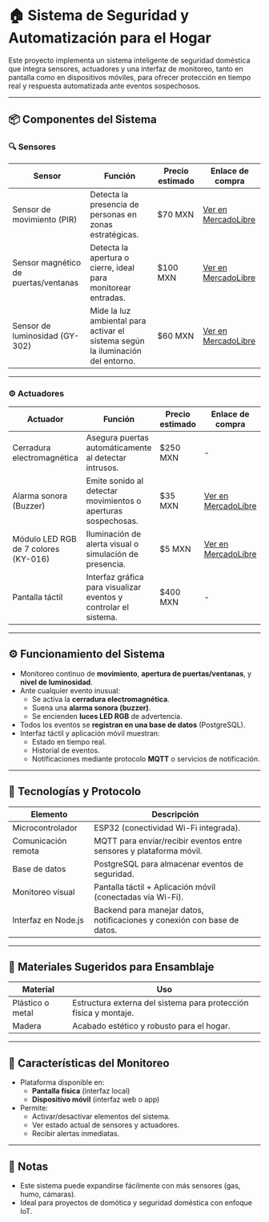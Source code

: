 # 🏠 Sistema de Seguridad y Automatización para el Hogar

Este proyecto implementa un sistema inteligente de seguridad doméstica que integra sensores, actuadores y una interfaz de monitoreo, tanto en pantalla como en dispositivos móviles, para ofrecer protección en tiempo real y respuesta automatizada ante eventos sospechosos.

---

## 📦 Componentes del Sistema

### 🔍 Sensores

| Sensor                                 | Función                                                                                      | Precio estimado | Enlace de compra                                                                                                                   |
|----------------------------------------|-----------------------------------------------------------------------------------------------|-----------------|------------------------------------------------------------------------------------------------------------------------------------|
| Sensor de movimiento (PIR)             | Detecta la presencia de personas en zonas estratégicas.                                       | $70 MXN         | [Ver en MercadoLibre](https://articulo.mercadolibre.com.mx/MLM-623275379-sensor-de-movimiento-pir-hc-sr501-robotica-arduino-pic-avr-_JM) |
| Sensor magnético de puertas/ventanas   | Detecta la apertura o cierre, ideal para monitorear entradas.                                 | $100 MXN        | [Ver en MercadoLibre](https://articulo.mercadolibre.com.mx/MLM-791887986-2-piezas-sensor-magnetico-para-ventana-switch-puerta-arduino-_JM) |
| Sensor de luminosidad (GY-302)         | Mide la luz ambiental para activar el sistema según la iluminación del entorno.               | $60 MXN         | [Ver en MercadoLibre](https://articulo.mercadolibre.com.mx/MLM-640937024-modulo-sensor-de-intensidad-luminosa-luz-gy-302-bh1750-_JM)        |

---

### ⚙️ Actuadores

| Actuador                               | Función                                                                                       | Precio estimado | Enlace de compra                                                                                                                  |
|----------------------------------------|------------------------------------------------------------------------------------------------|-----------------|-----------------------------------------------------------------------------------------------------------------------------------|
| Cerradura electromagnética             | Asegura puertas automáticamente al detectar intrusos.                                          | $250 MXN        | -                                                                                                                                |
| Alarma sonora (Buzzer)                 | Emite sonido al detectar movimientos o aperturas sospechosas.                                 | $35 MXN         | [Ver en MercadoLibre](https://articulo.mercadolibre.com.mx/MLM-593451492-modulo-zumbador-buzzer-5v-arduino-rasp-pic-_JM)         |
| Módulo LED RGB de 7 colores (KY-016)   | Iluminación de alerta visual o simulación de presencia.                                       | $5 MXN          | [Ver en MercadoLibre](https://articulo.mercadolibre.com.mx/MLM-2068584115-sensor-led-rgb-modulo-ky-016-compatible-con-arduino-_JM) |
| Pantalla táctil                        | Interfaz gráfica para visualizar eventos y controlar el sistema.                              | $400 MXN        | -                                                                                                                                |

---

## ⚙️ Funcionamiento del Sistema

- Monitoreo continuo de **movimiento**, **apertura de puertas/ventanas**, y **nivel de luminosidad**.
- Ante cualquier evento inusual:
  - Se activa la **cerradura electromagnética**.
  - Suena una **alarma sonora (buzzer)**.
  - Se encienden **luces LED RGB** de advertencia.
- Todos los eventos se **registran en una base de datos** (PostgreSQL).
- Interfaz táctil y aplicación móvil muestran:
  - Estado en tiempo real.
  - Historial de eventos.
  - Notificaciones mediante protocolo **MQTT** o servicios de notificación.

---

## 📡 Tecnologías y Protocolo

| Elemento                   | Descripción                                                                 |
|---------------------------|-----------------------------------------------------------------------------|
| Microcontrolador          | ESP32 (conectividad Wi-Fi integrada).                                       |
| Comunicación remota       | MQTT para enviar/recibir eventos entre sensores y plataforma móvil.         |
| Base de datos             | PostgreSQL para almacenar eventos de seguridad.                             |
| Monitoreo visual          | Pantalla táctil + Aplicación móvil (conectadas vía Wi-Fi).                  |
| Interfaz en Node.js       | Backend para manejar datos, notificaciones y conexión con base de datos.    |

---

## 🧱 Materiales Sugeridos para Ensamblaje

| Material     | Uso                                                                 |
|--------------|----------------------------------------------------------------------|
| Plástico o metal | Estructura externa del sistema para protección física y montaje.    |
| Madera       | Acabado estético y robusto para el hogar.                           |

---

## 📱 Características del Monitoreo

- Plataforma disponible en:
  - **Pantalla física** (interfaz local)
  - **Dispositivo móvil** (interfaz web o app)
- Permite:
  - Activar/desactivar elementos del sistema.
  - Ver estado actual de sensores y actuadores.
  - Recibir alertas inmediatas.

---

## 📝 Notas

- Este sistema puede expandirse fácilmente con más sensores (gas, humo, cámaras).
- Ideal para proyectos de domótica y seguridad doméstica con enfoque IoT.

